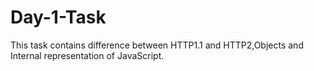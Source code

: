 # Day-1-Task
This task contains difference between HTTP1.1 and HTTP2,Objects and Internal representation of JavaScript.
